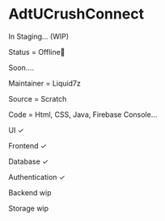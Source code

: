 # AdtUCrushConnect


In Staging... (WIP)

Status = Offline🔴

Soon....

Maintainer = Liquid7z

Source = Scratch

Code = Html, CSS, Java, Firebase Console...

UI ✓

Frontend ✓

Database ✓

Authentication ✓

Backend wip

Storage wip
